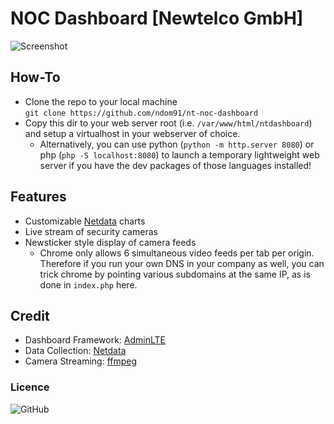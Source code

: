 # NOC Dashboard [Newtelco GmbH]

![Screenshot](https://git.newtelco.dev/ndomino/noc_dashboard/raw/master/assets/img/NOC_Screenshot.png)

## How-To
- Clone the repo to your local machine    
`git clone https://github.com/ndom91/nt-noc-dashboard`  
- Copy this dir to your web server root (i.e. `/var/www/html/ntdashboard`) and setup a virtualhost in your webserver of choice. 
  - Alternatively, you can use python (`python -m http.server 8080`) or php (`php -S localhost:8080`) to launch a temporary lightweight web server if you have the dev packages of those languages installed!

## Features
- Customizable [Netdata](https://github.com/firehol/netdata) charts  
- Live stream of security cameras  
- Newsticker style display of camera feeds  
  - Chrome only allows 6 simultaneous video feeds per tab per origin. Therefore if you run your own DNS in your company as well, you can trick chrome by pointing various subdomains at the same IP, as is done in `index.php` here.   

## Credit
- Dashboard Framework: [AdminLTE](https://github.com/almasaeed2010/AdminLTE)  
- Data Collection: [Netdata](https://github.com/firehol/netdata)  
- Camera Streaming: [ffmpeg](https://ffmpeg.org)  

### Licence
![GitHub](https://img.shields.io/github/license/ndom91/nt-noc-dashboard)
